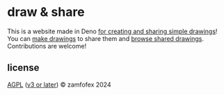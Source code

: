 draw & share
===

This is a website made in Deno [for creating and sharing simple drawings][about]!
You can [make drawings][draw] to share them and [browse shared drawings][browse].
Contributions are welcome!

[draw]: <https://drawings.deno.dev/draw>
[browse]: <https://drawings.deno.dev>
[about]: <https://drawings.deno.dev/about>

license
---

[AGPL] ([v3 or later][GPLv3+]) © zamfofex 2024

[AGPL]: <https://gnu.org/licenses/agpl-3.0>
[GPLv3+]: <https://gnu.org/licenses/gpl-faq.html#VersionThreeOrLater>
